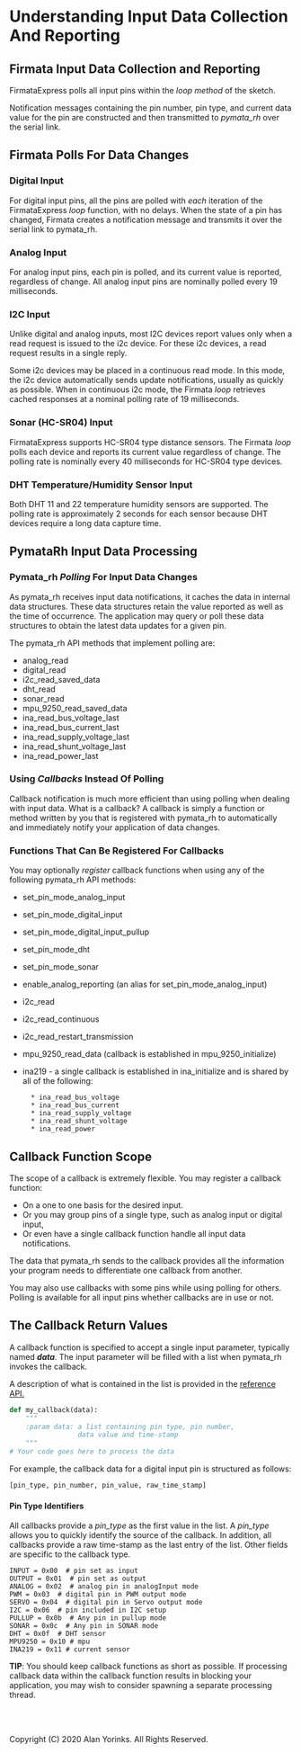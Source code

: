 # Understanding Input Data Collection And Reporting

## Firmata Input Data Collection and Reporting
FirmataExpress polls all input pins within the *loop method*
of the sketch.

Notification messages containing the pin number, pin type, and current data value
for the pin
are constructed and then transmitted to *pymata_rh*
over the serial link.

## Firmata Polls For Data Changes

### Digital Input
For digital input pins, all the pins are polled with *each* iteration of the FirmataExpress *loop* function,
with no delays. When the state of a pin has changed, Firmata creates a notification message 
and transmits it over the serial link to pymata_rh.

### Analog Input
For analog input pins, each pin is polled, and its current value is reported,
regardless of change. 
All analog input pins are nominally polled every 19 milliseconds.

### I2C Input

Unlike digital and analog inputs, most I2C devices report values only when a read request is issued 
 to the i2c device. For these i2c devices, a read request results in a single reply. 

Some i2c devices may be placed in a continuous read mode. In this
mode, the i2c device automatically sends update notifications,
 usually as quickly as possible. When in continuous i2c mode, 
the Firmata *loop* retrieves cached responses at a nominal polling rate of 19 milliseconds.

### Sonar (HC-SR04) Input
FirmataExpress supports HC-SR04 type distance sensors. The Firmata *loop* polls each device 
and reports its current value regardless of change.
The polling rate is nominally every 40 milliseconds for HC-SR04 type devices.

### DHT Temperature/Humidity Sensor Input
Both DHT 11 and 22 temperature humidity sensors are supported. The polling rate is approximately
2 seconds for each sensor because DHT devices require a long data capture time.

## PymataRh Input Data Processing

### Pymata_rh *Polling* For Input Data Changes
As pymata_rh receives input data notifications, 
it caches the data in internal data structures. These data structures retain
the value reported as well as the time of occurrence.
The application may query or poll these data structures to obtain the
latest data updates for a given pin. 

The pymata_rh API methods that implement polling are:

* analog_read
* digital_read
* i2c_read_saved_data
* dht_read
* sonar_read
* mpu_9250_read_saved_data
* ina_read_bus_voltage_last
* ina_read_bus_current_last
* ina_read_supply_voltage_last
* ina_read_shunt_voltage_last
* ina_read_power_last

### Using *Callbacks* Instead Of Polling
Callback notification is much more efficient than using polling when dealing with input
data. What is a callback? A callback is simply a function or method written by you that is registered
with pymata_rh to automatically and immediately notify your application of data changes.

### Functions That Can Be Registered For Callbacks
You may optionally *register* callback functions when using any of the following pymata_rh API
methods:

* set_pin_mode_analog_input
* set_pin_mode_digital_input
* set_pin_mode_digital_input_pullup
* set_pin_mode_dht
* set_pin_mode_sonar
* enable_analog_reporting (an alias for set_pin_mode_analog_input)
* i2c_read
* i2c_read_continuous
* i2c_read_restart_transmission
* mpu_9250_read_data (callback is established in mpu_9250_initialize)
* ina219 - a single callback is established in ina_initialize and is shared by all of the following:

        * ina_read_bus_voltage
        * ina_read_bus_current
        * ina_read_supply_voltage
        * ina_read_shunt_voltage
        * ina_read_power

## Callback Function Scope
The scope of a callback is extremely flexible. 
You may register a callback function:

* On a one to one basis for the desired input.
* Or you may group pins of a single type, such as analog input
or digital input, 
* Or even have a single callback function handle all input data notifications.

The data that pymata_rh sends to the callback provides all the 
information your program needs to differentiate one callback from another.

You may also use callbacks with some pins while using polling for others. Polling is available
for all input pins whether callbacks are in use or not.

## The Callback Return Values

A callback function is specified to accept a single input parameter, typically named
***data***. The input parameter will be filled with a list when pymata_rh invokes the callback.

A description of what is contained in the list
is provided in the 
[reference API.](https://htmlpreview.github.io/?https://github.com/MrYsLab/pymata_rh/blob/master/html/pymata_rh/index.html) 

```python
def my_callback(data):
    """
    :param data: a list containing pin type, pin number, 
                 data value and time-stamp
    """
# Your code goes here to process the data
```

For example, the callback data for a digital input pin is structured as follows:

```python
[pin_type, pin_number, pin_value, raw_time_stamp]
```
#### Pin Type Identifiers

All callbacks provide a *pin_type* as the first value in the list. A *pin_type* allows you to 
quickly identify the source of the callback. In addition, all callbacks provide a raw time-stamp
as the last entry of the list. Other fields are specific to the callback type.

    INPUT = 0x00  # pin set as input
    OUTPUT = 0x01  # pin set as output
    ANALOG = 0x02  # analog pin in analogInput mode
    PWM = 0x03  # digital pin in PWM output mode
    SERVO = 0x04  # digital pin in Servo output mode
    I2C = 0x06  # pin included in I2C setup
    PULLUP = 0x0b  # Any pin in pullup mode
    SONAR = 0x0c  # Any pin in SONAR mode
    DHT = 0x0f  # DHT sensor
    MPU9250 = 0x10 # mpu
    INA219 = 0x11 # current sensor

**TIP**: You should keep callback functions as short as possible. If processing callback
data within the callback function results in blocking your application, 
you may wish to consider spawning a separate
processing thread.


<br>
<br>

Copyright (C) 2020 Alan Yorinks. All Rights Reserved.
